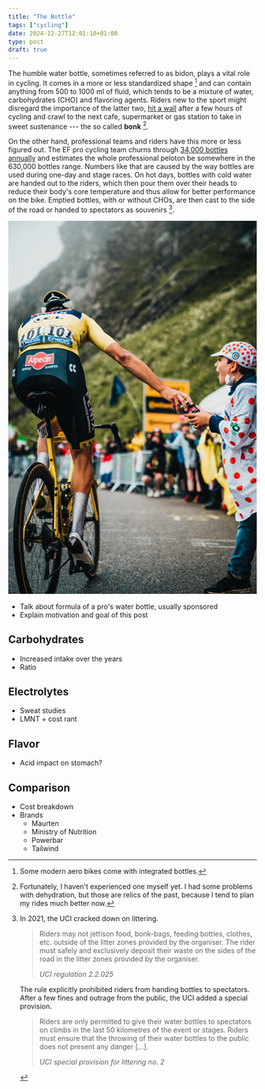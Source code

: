 ```yaml
---
title: "The Bottle"
tags: ["cycling"]
date: 2024-12-27T12:01:10+01:00
type: post
draft: true
---
```

The humble water bottle, sometimes referred to as bidon, plays a vital role in cycling. It comes in a more or less standardized shape [^shape] and can contain anything from 500 to 1000 ml of fluid, which tends to be a mixture of water, carbohydrates (CHO) and flavoring agents. Riders new to the sport might disregard the importance of the latter two,  [hit a wall](https://en.wikipedia.org/wiki/Hitting_the_wall) after a few hours of cycling and crawl to the next cafe, supermarket or gas station to take in sweet sustenance --- the so called **bonk** [^bonk].

[^shape]: Some modern aero bikes come with integrated bottles.

[^bonk]: Fortunately, I haven't experienced one myself yet. I had some problems with dehydration, but those are relics of the past, because I tend to plan my rides much better now.

On the other hand, professional teams and riders have this more or less figured out. The EF pro cycling team churns through [34,000 bottles annually](https://efprocycling.com/culture/no-more-plastic-bottles/) and estimates the whole professional peloton be somewhere in the 630,000 bottles range. Numbers like that are caused by the way bottles are used during one-day and stage races. On hot days, bottles with cold water are handed out to the riders, which then pour them over their heads to reduce their body's core temperature and thus allow for better performance on the bike. Emptied bottles, with or without CHOs, are then cast to the side of the road or handed to spectators as souvenirs [^litter].

[^litter]: In 2021, the UCI cracked down on littering.
    > Riders may not jettison food, bonk-bags, feeding bottles, clothes, etc. outside of the litter zones provided by the organiser. The rider must safely and exclusively deposit their waste on the sides of the road in the litter zones provided by the organiser.
    >
    > <cite>UCI regulation 2.2.025</cite>

    The rule explicitly prohibited riders from handing bottles to spectators. After a few fines and outrage from the public, the UCI added a special provision.

    > Riders are only permitted to give their water bottles to spectators on climbs in the last 50 kilometres of the event or stages. Riders must ensure that the throwing of their water bottles to the public does not present any danger [...].
    >
    > <cite>UCI special provision for littering no. 2</cite>


![](img/mvdp.jpg "Mathieu van der Poel handing out a bottle to a spectator (© Josse Wester)")

- Talk about formula of a pro's water bottle, usually sponsored
- Explain motivation and goal of this post

## Carbohydrates
- Increased intake over the years
- Ratio

## Electrolytes
- Sweat studies
- LMNT + cost rant

## Flavor
- Acid impact on stomach?

## Comparison
- Cost breakdown
- Brands
  - Maurten
  - Ministry of Nutrition
  - Powerbar
  - Tailwind
